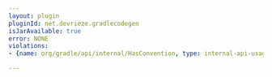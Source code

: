 ```yaml
---
layout: plugin
pluginId: net.devrieze.gradlecodegen
isJarAvailable: true
error: NONE
violations:
- {name: org/gradle/api/internal/HasConvention, type: internal-api-usage}

---
```

